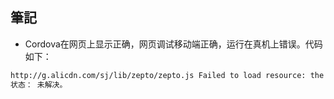 ## 筆記
- Cordova在网页上显示正确，网页调试移动端正确，运行在真机上错误。代码如下：

```XML
http://g.alicdn.com/sj/lib/zepto/zepto.js Failed to load resource: the server responded with a status of 404 (Not Found)
状态： 未解决。


```